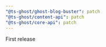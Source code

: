 ```yaml
---
"@ts-ghost/ghost-blog-buster": patch
"@ts-ghost/content-api": patch
"@ts-ghost/core-api": patch
---
```


First release
